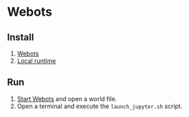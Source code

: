 # Webots

## Install

1. [Webots](https://cyberbotics.com/doc/guide/installing-webots)
2. [Local runtime](https://research.google.com/colaboratory/local-runtimes.html?hl=en)

## Run

1. [Start Webots](https://cyberbotics.com/doc/guide/starting-webots) and open a world file.
2. Open a terminal and execute the `launch_jupyter.sh` script.
